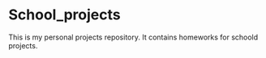 # School_projects
This is my personal projects repository. It contains homeworks for schoold projects.
